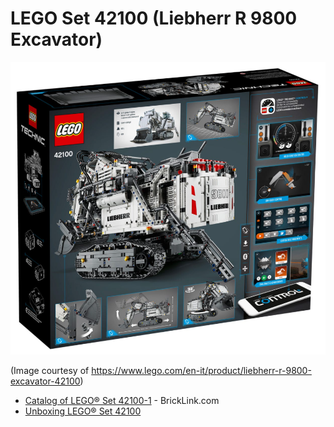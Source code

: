 # LEGO Set 42100 (Liebherr R 9800 Excavator)

![image](../images/lego-set-42100.png)

(Image courtesy of <https://www.lego.com/en-it/product/liebherr-r-9800-excavator-42100>)

* [Catalog of LEGO&reg; Set 42100-1](https://www.bricklink.com/catalogItemInv.asp?S=42100-1) - BrickLink.com
* [Unboxing LEGO&reg; Set 42100](unboxing-lego-set-42100.md)

<!-- EOF -->

